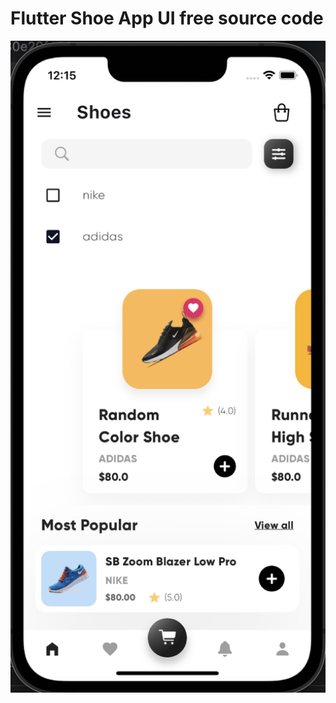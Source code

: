 # Flutter Shoe App UI free source code

<img width="810" alt="E-Commerce Mockup" src="./images/shop.png">
